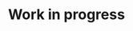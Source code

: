 ---
title: "Work in progress"
widget: collection        
type: landing              # optional; picks your landing‐page layout
menu:
  main:
    identifier: publications
    name: Publications
    weight: 25

# Which folders under content/publication/ to include
content:
  filters:
    folders:
      - journal-article
      - conference-paper
      - preprint
      - lobbying-paper
    kinds:
      - page

design:
  view: card-grid          # or list, masonry, table
  columns: "2"
---